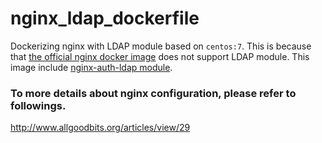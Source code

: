# nginx_ldap_dockerfile
Dockerizing nginx with LDAP module based on `centos:7`.
This is because that [the official nginx docker image](https://github.com/nginxinc/docker-nginx) does not support LDAP module. This image include [nginx-auth-ldap module](https://github.com/kvspb/nginx-auth-ldap). 


### To more details about nginx configuration, please refer to followings.<br>
http://www.allgoodbits.org/articles/view/29
